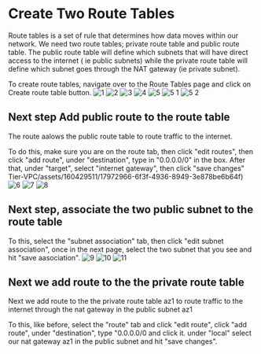 # Create Two Route Tables

Route tables is a set of rule that determines how data moves within our network. We need two route tables; private route table and public route table. The public route table will define which subnets that will have direct access to the internet ( ie public subnets) while the private route table will define which subnet goes through the NAT gateway (ie private subnet).

To create route tables, navigate over to the Route Tables page and click on Create route table button.
![1](https://github.com/atharva5683/Hosting-WordPress-on-AWS-with-a-Secure-Three-Tier-VPC/assets/160429511/66f0a16d-fe9b-43c7-9d14-a12012d66b13)
![2](https://github.com/atharva5683/Hosting-WordPress-on-AWS-with-a-Secure-Three-Tier-VPC/assets/160429511/b17664c4-fda3-4c3f-8d86-56c098db16cf)
![3](https://github.com/atharva5683/Hosting-WordPress-on-AWS-with-a-Secure-Three-Tier-VPC/assets/160429511/a553a2f4-5aef-4e43-86bf-8e232ac53fcd)
![4](https://github.com/atharva5683/Hosting-WordPress-on-AWS-with-a-Secure-Three-Tier-VPC/assets/160429511/68ff068b-3ea4-490a-933c-493c73c711e7)
![5](https://github.com/atharva5683/Hosting-WordPress-on-AWS-with-a-Secure-Three-Tier-VPC/assets/160429511/8adff94c-4e6b-45b0-8a8c-3f7388690207)
![5 1](https://github.com/atharva5683/Hosting-WordPress-on-AWS-with-a-Secure-Three-Tier-VPC/assets/160429511/c37977d2-ebdc-4a88-97dd-5c743bfb9918)
![5 2](https://github.com/atharva5683/Hosting-WordPress-on-AWS-with-a-Secure-Three-Tier-VPC/assets/160429511/9d123d3b-c4e9-4c88-ae51-61979f99353c)

## Next step Add public route to the route table
The route aalows the public route table to route traffic to the internet.

To do this, make sure you are on the route tab, then click "edit routes", then click "add route", under "destination", type in "0.0.0.0/0" in the box. After that, under "target", select "internet gateway", then click "save changes"
Tier-VPC/assets/160429511/17972966-6f3f-4936-8949-3e878be6b64f)
![6](https://github.com/atharva5683/Hosting-WordPress-on-AWS-with-a-Secure-Three-Tier-VPC/assets/160429511/83dacd0b-ff8b-46ca-af75-3444baa0e8e3)
![7](https://github.com/atharva5683/Hosting-WordPress-on-AWS-with-a-Secure-Three-Tier-VPC/assets/160429511/86dbf6bd-5893-4a1b-a36c-9f0883a4a1e0)
![8](https://github.com/atharva5683/Hosting-WordPress-on-AWS-with-a-Secure-Three-Tier-VPC/assets/160429511/319f511e-2bd2-4978-814c-71e2cd8af9be)

## Next step, associate the two public subnet to the route table
To this, select the "subnet association" tab, then click "edit subnet association", once in the next page, select the two subnet that you see and hit "save aasociation".
![9](https://github.com/atharva5683/Hosting-WordPress-on-AWS-with-a-Secure-Three-Tier-VPC/assets/160429511/34a76a4f-c510-4e7f-b346-e20ed03ef6a8)
![10](https://github.com/atharva5683/Hosting-WordPress-on-AWS-with-a-Secure-Three-Tier-VPC/assets/160429511/2869620c-d546-4592-b67f-595545460b72)
![11](https://github.com/atharva5683/Hosting-WordPress-on-AWS-with-a-Secure-Three-Tier-VPC/assets/160429511/b8c7c7ec-2415-45ea-8c7d-04869d2798b2)

## Next we add route to the the private route table

Next we add route to the the private route table az1 to route traffic to the internet through the nat gateway in the public subnet az1

To this, like before, select the "route" tab and click "edit route", click "add route", under "destination", type "0.0.0.0/0 and click it. under "local" select our nat gateway az1 in the public subnet and hit "save changes".
